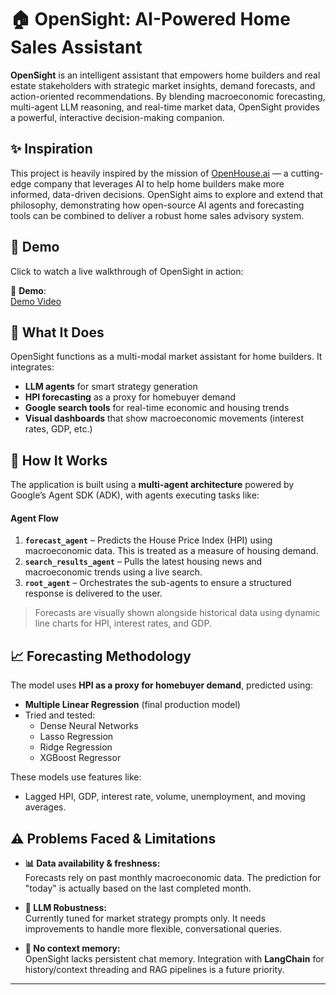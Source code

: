 # 🏠 OpenSight: AI-Powered Home Sales Assistant

**OpenSight** is an intelligent assistant that empowers home builders and real estate stakeholders with strategic market insights, demand forecasts, and action-oriented recommendations. By blending macroeconomic forecasting, multi-agent LLM reasoning, and real-time market data, OpenSight provides a powerful, interactive decision-making companion.



## ✨ Inspiration

This project is heavily inspired by the mission of [OpenHouse.ai](https://openhouse.ai/) — a cutting-edge company that leverages AI to help home builders make more informed, data-driven decisions. OpenSight aims to explore and extend that philosophy, demonstrating how open-source AI agents and forecasting tools can be combined to deliver a robust home sales advisory system.

## 🚀 Demo

Click to watch a live walkthrough of OpenSight in action:  

🎥 **Demo**:  
[Demo Video](demo.mov)


## 🔧 What It Does

OpenSight functions as a multi-modal market assistant for home builders. It integrates:
- **LLM agents** for smart strategy generation
- **HPI forecasting** as a proxy for homebuyer demand
- **Google search tools** for real-time economic and housing trends
- **Visual dashboards** that show macroeconomic movements (interest rates, GDP, etc.)



## 🧭 How It Works

The application is built using a **multi-agent architecture** powered by Google’s Agent SDK (ADK), with agents executing tasks like:

#### Agent Flow

1. **`forecast_agent`** – Predicts the House Price Index (HPI) using macroeconomic data. This is treated as a measure of housing demand.
2. **`search_results_agent`** – Pulls the latest housing news and macroeconomic trends using a live search.
3. **`root_agent`** – Orchestrates the sub-agents to ensure a structured response is delivered to the user.

> Forecasts are visually shown alongside historical data using dynamic line charts for HPI, interest rates, and GDP.

## 📈 Forecasting Methodology

The model uses **HPI as a proxy for homebuyer demand**, predicted using:
- **Multiple Linear Regression** (final production model)
- Tried and tested:
  - Dense Neural Networks
  - Lasso Regression
  - Ridge Regression
  - XGBoost Regressor

These models use features like:
- Lagged HPI, GDP, interest rate, volume, unemployment, and moving averages.

## ⚠️ Problems Faced & Limitations

- **📊 Data availability & freshness:**  
  Forecasts rely on past monthly macroeconomic data. The prediction for "today" is actually based on the last completed month.

- **🧠 LLM Robustness:**  
  Currently tuned for market strategy prompts only. It needs improvements to handle more flexible, conversational queries.

- **🔁 No context memory:**  
  OpenSight lacks persistent chat memory. Integration with **LangChain** for history/context threading and RAG pipelines is a future priority.

---
